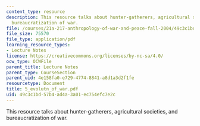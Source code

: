 ```yaml
---
content_type: resource
description: This resource talks about hunter-gatherers, agricultural societies, and
  bureaucratization of war.
file: /courses/21a-217-anthropology-of-war-and-peace-fall-2004/49c3c1bd57b4ad4a3a01ec754efc7e2c_5_evolutn_of_war.pdf
file_size: 75570
file_type: application/pdf
learning_resource_types:
- Lecture Notes
license: https://creativecommons.org/licenses/by-nc-sa/4.0/
ocw_type: OCWFile
parent_title: Lecture Notes
parent_type: CourseSection
parent_uid: 4e158fa0-e729-4774-8841-a8d1a3d2f1fe
resourcetype: Document
title: 5_evolutn_of_war.pdf
uid: 49c3c1bd-57b4-ad4a-3a01-ec754efc7e2c
---
```

This resource talks about hunter-gatherers, agricultural societies, and bureaucratization of war.